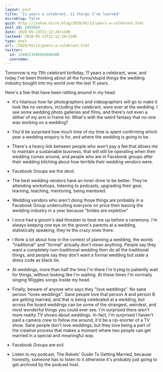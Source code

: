 ```yaml
---
layout: post
title: "11 years a celebrant, 11 things I’ve learned"
microblog: false
guid: http://joshua.micro.blog/2020/05/13/years-a-celebrant.html
post_id: 1095604
date: 2020-05-13T21:12:24+1100
lastmod: 2020-05-13T21:12:24+1100
type: post
url: /2020/05/13/years-a-celebrant.html
twitter:
  id: 1260513596565606400
  username: 
---
```

Tomorrow is my 11th celebrant birthday, 11 years a celebrant, wow, and today I've been thinking about all the funny/stupid things the wedding industry bought into my world over the last 11 years.

Here's a few that have been rattling around in my head.

- It's hilarious how far photographers and videographers will go to make it look like no vendors, including the celebrant, were ever at the wedding. I see some wedding photo galleries and films, and there's not even a slither of my arm in frame lol. What's with the weird fantasy that no-one was working on a wedding?

- You'd be surprised how much time of my time is spent confirming which year a wedding enquiry is for, and where the wedding is going to be.

- There's a heavy link between people who won't pay a fee that allows me to maintain a sustainable business, that will still be operating when their wedding comes around, and people who are in Facebook groups after their wedding bitching about how terrible their wedding vendors were.

- Facebook Groups are the devil.

- The best wedding vendors have an inner drive to be better. They're attending workshops, listening to podcasts, upgrading their gear, learning, teaching, mentoring, being mentored.

- Wedding vendors who aren't doing those things are probably in a Facebook Group undercutting everyone on price then leaving the wedding industry in a year because "brides are *expletive*"

- I once had a groom's dad threaten to beat me up before a ceremony. I'm always keeping one eye on the groom's parents at a wedding, statistically speaking, they're the crazy ones there.

- I think a lot about how in the context of planning a wedding, the words "traditional" and "formal" actually don't mean anything. People say they want a completely non-traditional wedding then do all the traditional things, and people say they don't want a formal wedding but state a dress code as black tie.

- At weddings, more than half the time I'm there I'm trying to patiently wait for things, without looking like I'm waiting. At these times I'm normally singing Wiggles songs inside my head.

- Finally, beware of anyone who says they "love weddings". No sane person "loves weddings". Sane people love that person A and person B are getting married, and that is being celebrated at a wedding, but across the board weddings can be some of the strangest, weirdest, and most wonderful things you could ever see. I'm surprised there aren't more reality TV shows about weddings. In-fact, I'm surprised I haven't paid a camera crew to follow me around, it'd be a rip-snorter of a TV show. Sane people don't love weddings, but they love being a part of the creative process that makes a moment where two people can get married in a special and meaningful way.

- Facebook Groups are evil.

- Listen to my podcast, The Rebels' Guide To Getting Married, because honestly, someone has to listen to it otherwise it's probably just going to get archived by the podcast host.

